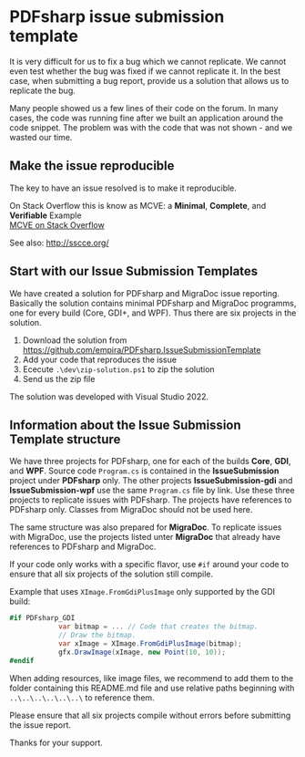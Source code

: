 ﻿# PDFsharp issue submission template

It is very difficult for us to fix a bug which we cannot replicate.
We cannot even test whether the bug was fixed if we cannot replicate it.
In the best case, when submitting a bug report, provide us a solution that allows us to replicate the bug.

Many people showed us a few lines of their code on the forum.
In many cases, the code was running fine after we built an application around the code snippet.
The problem was with the code that was not shown - and we wasted our time.

## Make the issue reproducible

The key to have an issue resolved is to make it reproducible.

On Stack Overflow this is know as MCVE: a **Minimal**, **Complete**, and **Verifiable** Example  
[MCVE on Stack Overflow](https://stackoverflow.com/help/minimal-reproducible-example)

See also: <http://sscce.org/>

## Start with our Issue Submission Templates

We have created a solution for PDFsharp and MigraDoc issue reporting.
Basically the solution contains minimal PDFsharp and MigraDoc programms, one for every build (Core, GDI+, and WPF). Thus there are six projects in the solution.

1. Download the solution from <https://github.com/empira/PDFsharp.IssueSubmissionTemplate>
1. Add your code that reproduces the issue
1. Ececute `.\dev\zip-solution.ps1` to zip the solution
1. Send us the zip file

The solution was developed with Visual Studio 2022.

## Information about the Issue Submission Template structure

We have three projects for PDFsharp, one for each of the builds **Core**, **GDI**, and **WPF**. Source code `Program.cs` is contained in the **IssueSubmission** project under **PDFsharp** only. The other projects **IssueSubmission-gdi** and **IssueSubmission-wpf** use the same `Program.cs` file by link.
Use these three projects to replicate issues with PDFsharp. The projects have references to PDFsharp only. Classes from MigraDoc should not be used here.

The same structure was also prepared for **MigraDoc**. To replicate issues with MigraDoc, use the projects listed unter **MigraDoc** that already have references to PDFsharp and MigraDoc.

If your code only works with a specific flavor, use `#if` around your code to ensure that all six projects of the solution still compile.

Example that uses `XImage.FromGdiPlusImage` only supported by the GDI build:

```csharp
#if PDFsharp_GDI
            var bitmap = ... // Code that creates the bitmap.
            // Draw the bitmap.
            var xImage = XImage.FromGdiPlusImage(bitmap);
            gfx.DrawImage(xImage, new Point(10, 10));
#endif
```

When adding resources, like image files, we recommend to add them to the folder containing this README.md file and use relative paths beginning with `..\..\..\..\..\..\` to reference them.

Please ensure that all six projects compile without errors before submitting the issue report.

Thanks for your support.
